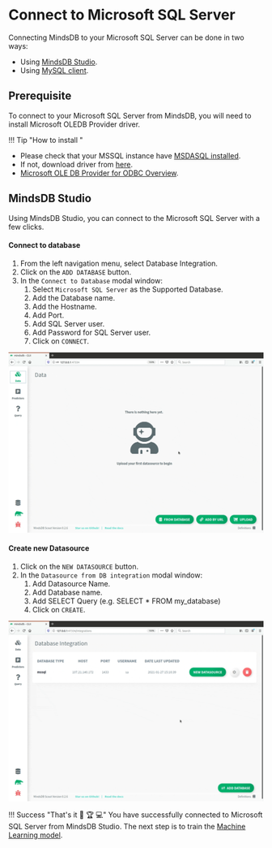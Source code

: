 # Connect to Microsoft SQL Server

Connecting MindsDB to your Microsoft SQL Server can be done in two ways:

* Using [MindsDB Studio](#mindsdb-studio).
* Using [MySQL client](#mysql-client).

## Prerequisite

To connect to your Microsoft SQL Server from MindsDB, you will need to install Microsoft OLEDB Provider driver.

!!! Tip "How to install "
   * Please check that your MSSQL instance have [MSDASQL installed](https://docs.microsoft.com/en-us/sql/database-engine/configure-windows/open-the-odbc-data-source-administrator?view=sql-server-ver15).
   * If not, download  driver from [here](https://dev.mysql.com/downloads/connector/odbc/).
   * [Microsoft OLE DB Provider for ODBC Overview](https://docs.microsoft.com/en-us/sql/ado/guide/appendixes/microsoft-ole-db-provider-for-odbc?view=sql-server-ver15).

## MindsDB Studio

Using MindsDB Studio, you can connect to the Microsoft SQL Server with a few clicks.

#### Connect to database

1. From the left navigation menu, select Database Integration.
2. Click on the `ADD DATABASE` button.
3. In the `Connect to Database` modal window:
    1. Select `Microsoft SQL Server` as the Supported Database.
    2. Add the Database name.
    3. Add the Hostname.
    4. Add Port.
    5. Add SQL Server user.
    6. Add Password for SQL Server user.
    7. Click on `CONNECT`.


![Connect to MSSQL](/assets/data/mssql.gif)

#### Create new Datasource

1. Click on the `NEW DATASOURCE` button.
2. In the `Datasource from DB integration` modal window:
    1. Add Datasource Name.
    2. Add Database name.
    3. Add SELECT Query (e.g. SELECT * FROM my_database)
    4. Click on `CREATE`.

![Create MSSQL Datasource](/assets/data/mssql-ds.gif)

!!! Success "That's it :tada: :trophy:  :computer:"
    You have successfully connected to Microsoft SQL Server from MindsDB Studio. The next step is to train the [Machine Learning model](/model/train).